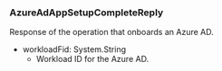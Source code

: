 ### AzureAdAppSetupCompleteReply
Response of the operation that onboards an Azure AD.

- workloadFid: System.String
  - Workload ID for the Azure AD.
